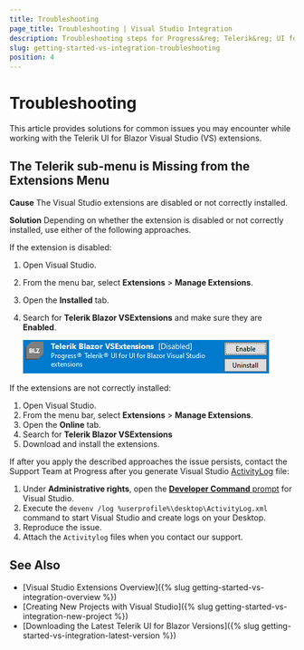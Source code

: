 ```yaml
---
title: Troubleshooting
page_title: Troubleshooting | Visual Studio Integration
description: Troubleshooting steps for Progress&reg; Telerik&reg; UI for Blazor Visual Studio extensions.
slug: getting-started-vs-integration-troubleshooting
position: 4
---
```


# Troubleshooting

This article provides solutions for common issues you may encounter while working with the Telerik UI for Blazor Visual Studio (VS) extensions.

## The Telerik sub-menu is Missing from the Extensions Menu

**Cause** The Visual Studio extensions are disabled or not correctly installed.

**Solution** Depending on whether the extension is disabled or not correctly installed, use either of the following approaches.

If the extension is disabled:

1. Open Visual Studio.
1. From the menu bar, select **Extensions** > **Manage Extensions**.
1. Open the **Installed** tab.
1. Search for **Telerik Blazor VSExtensions** and make sure they are **Enabled**.

    ![Troubleshooting when the VS extension is disabled](images/enable-extensions.png)

If the extensions are not correctly installed:

1. Open Visual Studio.
1. From the menu bar, select **Extensions** > **Manage Extensions**.
1. Open the **Online** tab.
1. Search for **Telerik Blazor VSExtensions**
1. Download and install the extensions.

If after you apply the described approaches the issue persists, contact the Support Team at Progress after you generate Visual Studio [ActivityLog](https://docs.microsoft.com/en-us/visualstudio/ide/reference/log-devenv-exe?view=vs-2019) file:

1. Under **Administrative rights**, open the [**Developer Command** prompt](https://docs.microsoft.com/en-us/dotnet/framework/tools/developer-command-prompt-for-vs) for Visual Studio.
1. Execute the `devenv /log %userprofile%\desktop\ActivityLog.xml` command to start Visual Studio and create logs on your Desktop.
1. Reproduce the issue.
1. Attach the `Activitylog` files when you contact our support.

## See Also

* [Visual Studio Extensions Overview]({% slug getting-started-vs-integration-overview %})
* [Creating New Projects with Visual Studio]({% slug getting-started-vs-integration-new-project %})
* [Downloading the Latest Telerik UI for Blazor Versions]({% slug getting-started-vs-integration-latest-version %})
